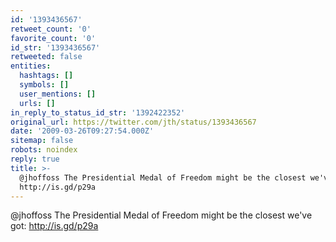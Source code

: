 ```yaml
---
id: '1393436567'
retweet_count: '0'
favorite_count: '0'
id_str: '1393436567'
retweeted: false
entities:
  hashtags: []
  symbols: []
  user_mentions: []
  urls: []
in_reply_to_status_id_str: '1392422352'
original_url: https://twitter.com/jth/status/1393436567
date: '2009-03-26T09:27:54.000Z'
sitemap: false
robots: noindex
reply: true
title: >-
  @jhoffoss The Presidential Medal of Freedom might be the closest we've got:
  http://is.gd/p29a
---
```


@jhoffoss The Presidential Medal of Freedom might be the closest we've got: http://is.gd/p29a